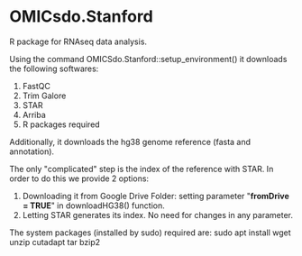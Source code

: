 # OMICsdo.Stanford

R package for RNAseq data analysis.

Using the command OMICSdo.Stanford::setup_environment() it downloads the following softwares:
1. FastQC
2. Trim Galore
3. STAR
4. Arriba
5. R packages required

Additionally, it downloads the hg38 genome reference (fasta and annotation).

The only "complicated" step is the index of the reference with STAR. In order to do this we provide 2 options:
1. Downloading it from Google Drive Folder: setting parameter "**fromDrive = TRUE**" in downloadHG38() function.
2. Letting STAR generates its index. No need for changes in any parameter.

The system packages (installed by sudo) required are:
sudo apt install wget unzip cutadapt tar bzip2

